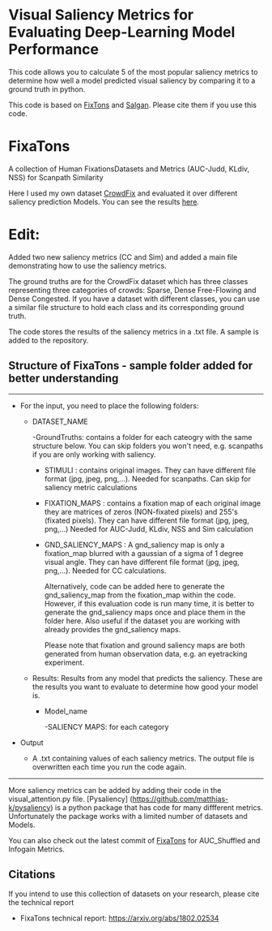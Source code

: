# Visual Saliency Metrics for Evaluating Deep-Learning Model Performance
This code allows you to calculate 5 of the most popular saliency metrics to determine how well a model predicted visual saliency by comparing it to a ground truth in python. 

This code is based on [FixTons](https://github.com/dariozanca/FixaTons) and [Salgan](https://github.com/imatge-upc/salgan). Please cite them if you use this code.


# FixaTons
A collection of Human FixationsDatasets and Metrics (AUC-Judd, KLdiv, NSS) for Scanpath Similarity

Here I used my own dataset [CrowdFix](https://github.com/MemoonaTahira/CrowdFix) and evaluated it over different saliency prediction Models. You can see the results [here](https://ieeexplore.ieee.org/document/8918032). 
 
# Edit:

Added two new saliency metrics (CC and Sim) and added a main file demonstrating how to use the saliency metrics.

The ground truths are for the CrowdFix dataset which has three classes representing three categories of crowds: Sparse, Dense Free-Flowing and Dense Congested. If you have a dataset with different classes, you can use a similar file structure to hold each class and its corresponding ground truth.

The code stores the results of the saliency metrics in a .txt file. A sample is added to the repository. 

## Structure of FixaTons - sample folder added for better understanding
________________________________________________________________________________

- For the input, you need to place the following folders:

    - DATASET_NAME
        
        -GroundTruths:  contains a folder for each cateogry with the same structure below. You can skip folders you won't need, e.g. scanpaths if you are only working with saliency. 
  
        

         - STIMULI : contains original images.
                  They can have different file format (jpg, jpeg, png,...). Needed for scanpaths. Can skip for saliency metric calculations
                  
         - FIXATION_MAPS : contains a fixation map of each original image
            they are matrices of zeros (NON-fixated pixels) and 255's (fixated
            pixels). They can have different file format (jpg, jpeg, png,...)
            Needed for AUC-Judd, KLdiv, NSS and Sim calculation

         - GND_SALIENCY_MAPS : A gnd_saliency map is only a fixation_map blurred with a gaussian of a sigma of 1 degree visual angle. 
            They can have different file format (jpg, jpeg, png,...). Needed for CC calculations. 
            
            Alternatively,
            code can be added here to generate the gnd_saliency_map from the fixation_map within the code. However,
            if this evaluation code is run many time, it is better to generate the gnd_saliency maps once and place them in the folder here.
            Also useful if the dataset you are working with already provides the gnd_saliency maps.
            
            
            Please note that fixation and ground saliency maps are both generated from human observation data, e.g. an eyetracking experiment.

       
     - Results: Results from any model that predicts the saliency. These are the results you want to evaluate to determine how good your model is.
     
         
          - Model_name
            
              -SALIENCY MAPS: for each category
            
            
- Output
    - A .txt containing values of each saliency metrics. The output file is overwritten each time you run the code again. 
          

_______________________________________________________________________________

More saliency metrics can be added by adding their code in the visual_attention.py file. [Pysaliency] (https://github.com/matthias-k/pysaliency) is a python package that has code for many diffferent metrics. Unfortunately the package works with a limited number of datasets and Models. 

You can also check out the latest commit of [FixaTons](https://github.com/dariozanca/FixaTons) for AUC_Shuffled and Infogain Metrics. 

## Citations
If you intend to use this collection of datasets on your research, please cite the technical report

- FixaTons technical report: https://arxiv.org/abs/1802.02534


 
